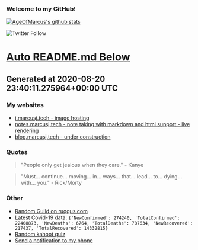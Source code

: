 
### Welcome to my GitHub!

[![AgeOfMarcus's github stats](https://github-readme-stats.vercel.app/api?username=AgeOfMarcus)](https://github.com/anuraghazra/github-readme-stats)

![Twitter Follow](https://img.shields.io/twitter/follow/pwned_by_marcus?style=for-the-badge)

# [Auto README.md Below](https://repl.it/@MarcusWeinberger/auto-git-readme)

## Generated at 2020-08-20 23:40:11.275964+00:00 UTC

### My websites

* [i.marcusj.tech - image hosting](https://i.marcusj.tech)
* [notes.marcusj.tech - note taking with markdown and html support - live rendering](https://notes.marcusj.tech)
* [blog.marcusj.tech - under construction](https://blog.marcusj.tech)

### Quotes

> "People only get jealous when they care." - Kanye

> "Must… continue… moving… in… ways… that… lead… to… dying… with… you." - Rick/Morty

### Other

* [Random Guild on ruqqus.com](https://ruqqus.com/+ReTArdJAiL)
* Latest Covid-19 data: `{'NewConfirmed': 274240, 'TotalConfirmed': 22408873, 'NewDeaths': 6764, 'TotalDeaths': 787634, 'NewRecovered': 217437, 'TotalRecovered': 14332815}`
* [Random kahoot quiz](https://create.kahoot.it/details/star-wars-memes/1e2bab04-cfb2-4010-b129-4e59a901a7a2)
* [Send a notification to my phone](https://maker.ifttt.com/trigger/notification/with/key/ctSGJtddpYuzo1mT-6gmRa?value1=GitHub)
